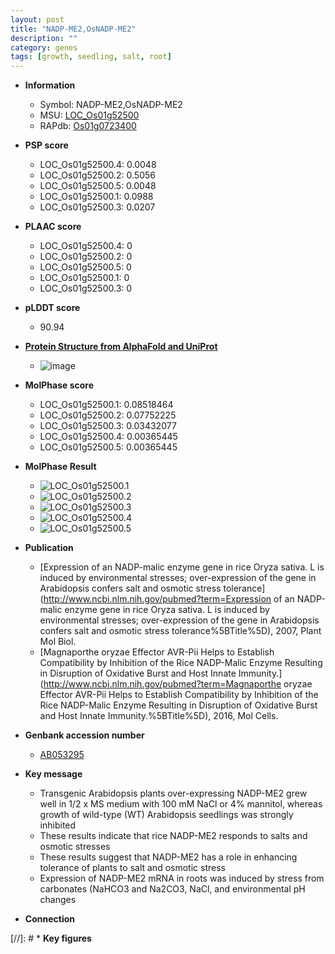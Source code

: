 ```yaml
---
layout: post
title: "NADP-ME2,OsNADP-ME2"
description: ""
category: genes
tags: [growth, seedling, salt, root]
---
```


* **Information**  
    + Symbol: NADP-ME2,OsNADP-ME2  
    + MSU: [LOC_Os01g52500](http://rice.plantbiology.msu.edu/cgi-bin/ORF_infopage.cgi?orf=LOC_Os01g52500)  
    + RAPdb: [Os01g0723400](http://rapdb.dna.affrc.go.jp/viewer/gbrowse_details/irgsp1?name=Os01g0723400)  

* **PSP score**  
    + LOC_Os01g52500.4: 0.0048 
    + LOC_Os01g52500.2: 0.5056 
    + LOC_Os01g52500.5: 0.0048 
    + LOC_Os01g52500.1: 0.0988 
    + LOC_Os01g52500.3: 0.0207 

* **PLAAC score**  
    + LOC_Os01g52500.4: 0 
    + LOC_Os01g52500.2: 0 
    + LOC_Os01g52500.5: 0 
    + LOC_Os01g52500.1: 0 
    + LOC_Os01g52500.3: 0 

* **pLDDT score**
    + 90.94

* **[Protein Structure from AlphaFold and UniProt](https://www.uniprot.org/uniprotkb/Q0JJQ7/entry#structure)**
    + ![image](https://ricepsp.github.io/images/Q0/AF-Q0JJQ7-F1.png)

* **MolPhase score**
    + LOC_Os01g52500.1: 0.08518464
    + LOC_Os01g52500.2: 0.07752225
    + LOC_Os01g52500.3: 0.03432077
    + LOC_Os01g52500.4: 0.00365445
    + LOC_Os01g52500.5: 0.00365445

* **MolPhase Result**
    + ![LOC_Os01g52500.1](https://304243504.github.io/Pictures/LOC_Os01g/LOC_Os01g52500.1.png)
    + ![LOC_Os01g52500.2](https://304243504.github.io/Pictures/LOC_Os01g/LOC_Os01g52500.2.png)
    + ![LOC_Os01g52500.3](https://304243504.github.io/Pictures/LOC_Os01g/LOC_Os01g52500.3.png)
    + ![LOC_Os01g52500.4](https://304243504.github.io/Pictures/LOC_Os01g/LOC_Os01g52500.4.png)
    + ![LOC_Os01g52500.5](https://304243504.github.io/Pictures/LOC_Os01g/LOC_Os01g52500.5.png)

* **Publication**  
    + [Expression of an NADP-malic enzyme gene in rice Oryza sativa. L is induced by environmental stresses; over-expression of the gene in Arabidopsis confers salt and osmotic stress tolerance](http://www.ncbi.nlm.nih.gov/pubmed?term=Expression of an NADP-malic enzyme gene in rice Oryza sativa. L is induced by environmental stresses; over-expression of the gene in Arabidopsis confers salt and osmotic stress tolerance%5BTitle%5D), 2007, Plant Mol Biol.
    + [Magnaporthe oryzae Effector AVR-Pii Helps to Establish Compatibility by Inhibition of the Rice NADP-Malic Enzyme Resulting in Disruption of Oxidative Burst and Host Innate Immunity.](http://www.ncbi.nlm.nih.gov/pubmed?term=Magnaporthe oryzae Effector AVR-Pii Helps to Establish Compatibility by Inhibition of the Rice NADP-Malic Enzyme Resulting in Disruption of Oxidative Burst and Host Innate Immunity.%5BTitle%5D), 2016, Mol Cells.

* **Genbank accession number**  
    + [AB053295](http://www.ncbi.nlm.nih.gov/nuccore/AB053295)

* **Key message**  
    + Transgenic Arabidopsis plants over-expressing NADP-ME2 grew well in 1/2 x MS medium with 100 mM NaCl or 4% mannitol, whereas growth of wild-type (WT) Arabidopsis seedlings was strongly inhibited
    + These results indicate that rice NADP-ME2 responds to salts and osmotic stresses
    + These results suggest that NADP-ME2 has a role in enhancing tolerance of plants to salt and osmotic stress
    + Expression of NADP-ME2 mRNA in roots was induced by stress from carbonates (NaHCO3 and Na2CO3, NaCl, and environmental pH changes

* **Connection**  

[//]: # * **Key figures**  


